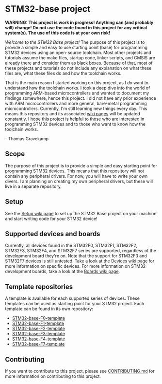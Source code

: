 # STM32-base project

**WARNING: This project is work in progress! Anything can (and probably will) change! Do not use the code found in this project for any critical system(s). The use of this code is at your own risk!**

_Welcome to the STM32 Base project!_ The purpose of this project is to provide a simple and easy to use starting point (base) for programming STM32 devices using an open-source toolchain. Most other projects and tutorials assume the make files, startup code, linker scripts, and CMSIS are already there and consider them as black boxes. Because of that, most of these projects and tutorials do not include any explanation on what these files are, what these files do and how the toolchain works.

That is the main reason I started working on this project, as I _do_ want to understand how the toolchain works. I took a deep dive into the world of programming ARM-based microcontrollers and wanted to document my findings somewhere, hence this project. I did not have any prior experience with ARM microcontrollers and more general, bare-metal programming microcontrollers. Currently, I'm still learning new things every day. This means this repository and its associated [wiki pages](https://github.com/STM32-base/STM32-base/wiki) will be updated constantly. I hope this project is helpful to those who are interested in programming STM32 devices and to those who want to know how the toolchain works.

 \- Thomas Gravekamp

## Scope

The purpose of this project is to provide a simple and easy starting point for programming STM32 devices. This means that this repository will not contain any peripheral drivers. For now, you will have to write your own divers. I am planning on creating my own peripheral drivers, but these will live in a separate repository.

## Setup

See the [Setup wiki page](https://github.com/STM32-base/STM32-base/wiki/Setup) to set up the STM32 Base project on your machine and start writing code for your STM32 device!

## Supported devices and boards

Currently, all devices found in the STM32F0, STM32F1, STM32F2, STM32F3, STM32F4, and STM32F7 series are supported, regardless of the development board they're on. Note that the support for STM32F3 and STM32F7 devices is still untested. Take a look at the [Devices wiki page](https://github.com/STM32-base/STM32-base/wiki/Devices) for more information on specific devices. For more information on STM32 development boards, take a look at the [Boards wiki page](https://github.com/STM32-base/STM32-base/wiki/Boards).

## Template repositories

A template is available for each supported series of devices. These templates can be used as starting point for your STM32 project. Each template can be found in its own repository:

* [STM32-base-F0-template](https://github.com/STM32-base/STM32-base-F0-template)
* [STM32-base-F1-template](https://github.com/STM32-base/STM32-base-F1-template)
* [STM32-base-F2-template](https://github.com/STM32-base/STM32-base-F2-template)
* [STM32-base-F3-template](https://github.com/STM32-base/STM32-base-F3-template)
* [STM32-base-F4-template](https://github.com/STM32-base/STM32-base-F4-template)
* [STM32-base-F7-template](https://github.com/STM32-base/STM32-base-F7-template)

## Contributing

If you want to contribute to this project, please see [CONTRIBUTING.md](https://github.com/STM32-base/STM32-base/blob/master/CONTRIBUTING.md) for more information on contributing to this project.

